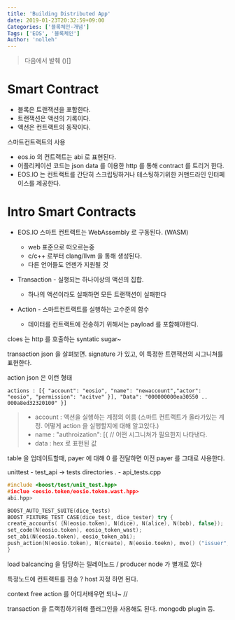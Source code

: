 ```yaml
---
title: 'Building Distributed App'
date: 2019-01-23T20:32:59+09:00
Categories: ['블록체인-개념']
Tags: ['EOS', '블록체인']
Author: 'nolleh'
---
```


> 다음에서 발췌 ()[]

# Smart Contract

- 블록은 트랜잭션을 포함한다.
- 트랜잭션은 액션의 기록이다.
- 액션은 컨트랙트의 동작이다.

스마트컨트랙트의 사용

- eos.io 의 컨트랙트는 abi 로 표현된다.
- 어플리케이션 코드는 json data 를 이용한 http 를 통해 contract 를 트리거 한다.
- EOS.IO 는 컨트랙트를 간단히 스크립팅하거나 테스팅하기위한 커맨드라인 인터페이스를 제공한다.

# Intro Smart Contracts

- EOS.IO 스마트 컨트랙트는 WebAssembly 로 구동된다. (WASM)

  - web 표준으로 떠오르는중
  - c/c++ 로부터 clang/llvm 을 통해 생성된다.
  - 다른 언어들도 언젠가 지원될 것

- Transaction - 실행되는 하나이상의 액션의 집합.
  - 하나의 액션이라도 실패하면 모든 트랜잭션이 실패한다
- Action - 스마트컨트랙트를 실행하는 고수준의 함수
  - 데이터를 컨트랙트에 전송하기 위해서는 payload 를 포함해야한다.

cloes 는 http 를 호출하는 syntatic sugar~

transaction json 을 살펴보면.
signature 가 있고, 이 특정한 트랜잭션의 시그니쳐를 표현한다.

action json 은 이런 형태

`actions : [{ "account": "eosio", "name": "newaccount","actor": "eosio", "permission": "acitve" }], "Data": "000000000ea30550 .. 000a8ed32320100" }]`

> - account : 액션을 실행하는 계정의 이름 (스마트 컨트랙트가 올라가있는 계정. 어떻게 action 을 실행할지에 대해 알고있다.)
> - name : "authroization": [{ // 어떤 시그니쳐가 필요한지 나타낸다.
> - data : hex 로 표현된 값

table 을 업데이트할때, payer 에 대해 0 를 전달하면 이전 payer 를 그대로 사용한다.

unittest - test_api -> tests directories . - api_tests.cpp

```cpp
#include <boost/test/unit_test.hpp>
#inclue <eosio.token/eosio.token.wast.hpp>
abi.hpp>

BOOST_AUTO_TEST_SUITE(dice_tests)
BOOST_FIXTURE_TEST_CASE(dice_test, dice_tester) try {
create_accounts( {N(eosio.token), N(dice), N(alice), N(bob), false});
set_code(N(eosio.token), eosio_token_wast);
set_abi(N(eosio.token), eosio_token_abi);
push_action(N(eosio.token), N(create), N(eosio.toekn), mvo() ("issuer", "eosio.token"))
}

```

load balcancing 을 담당하는 릴레이노드 /
producer node 가 별개로 있다

특정노드에 컨트랙트를 전송 ?
host 지정 하면 된다.

context free action 를 어디서배우면 되나~ //

transaction 을 트랙킹하기위해 플러그인을 사용해도 된다.
mongodb plugin 등.
